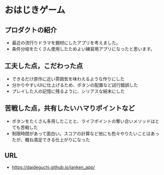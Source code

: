 # おはじきゲーム

## プロダクトの紹介

- 最近の流行りドラマを題材にしたアプリを考えました。
- 条件分岐をたくさん使用したためよい練習用アプリになったと思います。

## 工夫した点，こだわった点

- できるだけ原作に近い雰囲気を味わえるような作りにした
- 分かりやすいUIに仕上げるため、ボタンの配置など試行錯誤した
- プレイした人の記憶に残るように、シリアスな結末にした

## 苦戦した点，共有したいハマりポイントなど

- ボタンをたくさん多用したことと、ライフポイントの奪い合いメソッドはとても苦戦した
- 制限時間があって面白い。スコアの計算など他にも色々やりたいことはあったが、概ね満足できる仕上がりになった

## URL
- https://daideguchi.github.io/janken_app/
